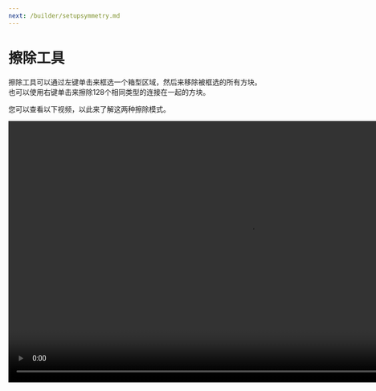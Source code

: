 ```yaml
---
next: /builder/setupsymmetry.md
---
```


# 擦除工具

擦除工具可以通过左键单击来框选一个箱型区域，然后来移除被框选的所有方块。也可以使用右键单击来擦除128个相同类型的连接在一起的方块。

您可以查看以下视频，以此来了解这两种擦除模式。

<video width="960" height="520" controls autoplay loop>
    <source src="/images/EraseTool.mp4" type="video/mp4">
</video>

